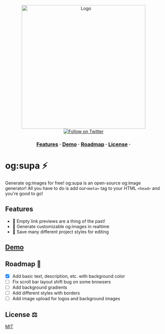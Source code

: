 <div align="center">
  <img src="https://github.com/janniks/ogsupa/raw/main/public/ogsupa-MV-shadow.png" alt="Logo" width="398px" />
      <div>
        <a href="https://twitter.com/intent/follow?screen_name=jnnksbrt">
            <img src="https://img.shields.io/twitter/url?label=Follow&style=social&url=https%3A%2F%2Ftwitter.com%2Fjnnksbrt" alt="Follow on Twitter" />
          </a>
      </div>
</div>

<h3 align="center">
  <a href="#features">Features</a>
  <span> · </span>
  <a href="">Demo</a>
  <span> · </span>
  <a href="#roadmap-">Roadmap</a>
  <span> · </span>
  <a href="#license-%EF%B8%8F">License</a>
  <span> · </span>

</h3>

# og:supa ⚡️

Generate og:images for free! og:supa is an open-source og:image generator! All you have to do is
add our`<meta>` tag to your HTML `<head>` and you're good to go!

## Features

- 🎉 Empty link previews are a thing of the past!
- 🎨 Generate customizable og:images in realtime
- 🚀 Save many different project styles for editing

## [Demo]()

## Roadmap 🚂

- [x] Add basic text, description, etc. with background color
- [ ] Fix scroll bar layout shift bug on some browsers
- [ ] Add background gradients
- [ ] Add different styles with borders
- [ ] Add image upload for logos and background images

## License ⚖️

[MIT](https://github.com/janniks/ogsupa/raw/main/LICENSE)
